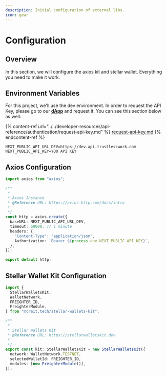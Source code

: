 ```yaml
---
description: Initial configuration of external libs.
icon: gear
---
```


# Configuration

## Overview

In this section, we will configure the axios kit and stellar wallet. Everything you need to make it work.



## Environment Variables

For this project, we'll use the dev environment. In order to request the API Key, please go to our  [**dApp**](https://dapp.dev.trustlesswork.com) and request it. You can see this section below as well:

{% content-ref url="../../developer-resources/api-reference/authentication/request-api-key.md" %}
[request-api-key.md](../../developer-resources/api-reference/authentication/request-api-key.md)
{% endcontent-ref %}

```markup
NEXT_PUBLIC_API_URL_DEV=https://dev.api.trustlesswork.com
NEXT_PUBLIC_API_KEY=YOU API KEY
```



## Axios Configuration

```typescript
import axios from "axios";

/**
 *
 * Axios Instance
 * @Reference URL: https://axios-http.com/docs/intro
 *
 */
const http = axios.create({
  baseURL: NEXT_PUBLIC_API_URL_DEV,
  timeout: 60000, // 1 minute
  headers: {
    "Content-Type": "application/json",
    Authorization: `Bearer ${process.env.NEXT_PUBLIC_API_KEY}`,
  },
});

export default http;

```



## Stellar Wallet Kit Configuration

```typescript
import {
  StellarWalletsKit,
  WalletNetwork,
  FREIGHTER_ID,
  FreighterModule,
} from "@creit.tech/stellar-wallets-kit";

/**
 *
 * Stellar Wallets Kit
 * @Reference URL: https://stellarwalletskit.dev
 *
 */
export const kit: StellarWalletsKit = new StellarWalletsKit({
  network: WalletNetwork.TESTNET,
  selectedWalletId: FREIGHTER_ID,
  modules: [new FreighterModule()],
});

```

